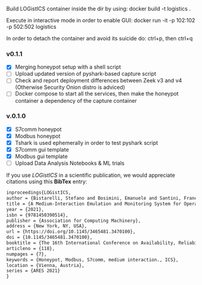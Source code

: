 Build LOGistICS container inside the dir by using:
docker build -t logistics .

Execute in interactive mode in order to enable GUI:
docker run -it -p 102:102 -p 502:502 logistics

In order to detach the container and avoid its suicide do:
ctrl+p, then ctrl+q 


### v0.1.1
- [x] Merging honeypot setup with a shell script
- [ ] Upload updated version of pyshark-based capture script
- [ ] Check and report deployment differences between Zeek v3 and v4 (Otherwise Security Onion distro is adviced)
- [ ] Docker compose to start all the services, then make the honeypot container a dependency of the capture container 

### v.0.1.0

- [x] S7comm honeypot
- [x] Modbus honeypot 
- [x] Tshark is used ephemerally in order to test pyshark script 
- [x] S7comm gui template
- [x] Modbus gui template
- [ ] Upload Data Analysis Notebooks & ML trials

If you use *LOGistICS* in a scientific publication, we would appreciate citations using this **BibTex** entry:
``` tex
inproceedings{LOGistICS,
author = {Bistarelli, Stefano and Bosimini, Emanuele and Santini, Francesco},
title = {A Medium-Interaction Emulation and Monitoring System for Operational Technology},
year = {2021},
isbn = {9781450390514},
publisher = {Association for Computing Machinery},
address = {New York, NY, USA},
url = {https://doi.org/10.1145/3465481.3470100},
doi = {10.1145/3465481.3470100},
booktitle = {The 16th International Conference on Availability, Reliability and Security},
articleno = {118},
numpages = {7},
keywords = {Honeypot, Modbus, S7comm, medium interaction., ICS},
location = {Vienna, Austria},
series = {ARES 2021}
}
```



